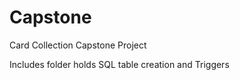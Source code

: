 # Capstone
Card Collection Capstone Project


Includes folder holds SQL table creation and Triggers
